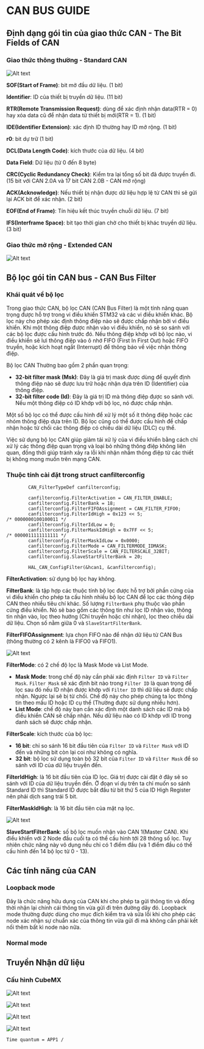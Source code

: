 # CAN BUS GUIDE
## Định dạng gói tin của giao thức CAN - The Bit Fields of CAN
### Giao thức thông thường - Standard CAN

![Alt text](image-1.png)

**SOF(Start of Frame)**: bit mở đầu dữ liệu. (1 bit)

**Identifier**: ID của thiết bị truyền dữ liệu. (11 bit)

**RTR(Remote Transmission Request)**: dùng để xác định nhận data(RTR = 0) hay xóa data cũ để nhận data từ thiết bị mới(RTR = 1). (1 bit)

**IDE(Identifier Extension)**: xác định ID thường hay ID mở rộng. (1 bit)

**r0**: bit dự trữ (1 bit)

**DCL(Data Length Code)**: kích thước của dữ liệu. (4 bit)

**Data Field**: Dữ liệu (từ 0 đến 8 byte)

**CRC(Cyclic Redundancy Check)**: Kiểm tra lại tổng số bit đã được truyền đi. (15 bit với CAN 2.0A và 17 bit CAN 2.0B - CAN mở rộng)

**ACK(Acknowledge)**: Nếu thiết bị nhận được dữ liệu hợp lệ từ CAN thì sẽ gửi lại ACK bit để xác nhận. (2 bit)

**EOF(End of Frame)**: Tín hiệu kết thúc truyền chuỗi dữ liệu. (7 bit)

**IFS(Interframe Space)**: bit tạo thời gian chờ cho thiết bị khác truyền dữ liệu. (3 bit)

### Giao thức mở rộng -  Extended CAN

![Alt text](image-2.png)

## Bộ lọc gói tin CAN bus - CAN Bus Filter
### Khái quát về bộ lọc
Trong giao thức CAN, bộ lọc CAN (CAN Bus Filter) là một tính năng quan trọng được hỗ trợ trong vi điều khiển STM32 và các vi điều khiển khác. Bộ lọc này cho phép xác định thông điệp nào sẽ được chấp nhận bởi vi điều khiển. Khi một thông điệp được nhận vào vi điều khiển, nó sẽ so sánh với các bộ lọc được cấu hình trước đó. Nếu thông điệp khớp với bộ lọc nào, vi điều khiển sẽ lưi thông điệp vào ô nhớ FIFO (First In First Out) hoặc FIFO truyền, hoặc kích hoạt ngắt (Interrupt) để thông báo về việc nhận thông điệp.

Bộ lọc CAN Thường bao gồm 2 phần quan trọng:
- **32-bit filter mask (Msk)**: Đây là giá trị mask được dùng để quyết định thông điệp nào sẽ được lưu trữ hoặc nhận dựa trên ID (Identifier) của thông điệp.
- **32-bit filter code (Id)**: Đây là giá trị ID mà thông điệp được so sánh với. Nếu một thông điệp có ID khớp với bộ lọc, nó được chấp nhận.

Một số bộ lọc có thể được cấu hình để xử lý một số ít thông điệp hoặc các nhóm thông điệp dựa trên ID. Bộ lọc cũng có thể được cấu hình để chấp nhận hoặc từ chối các thông điệp có chiều dài dữ liệu (DLC) cụ thể.

Việc sử dụng bộ lọc CAN giúp giảm tải xử lý của vi điều khiển bằng cách chỉ xử lý các thông điệp quan trọng và loại bỏ những thông điệp không liên quan, đồng thời giúp tránh xảy ra lỗi khi nhận nhầm thông điệp từ các thiết bị không mong muốn trên mạng CAN.

### Thuộc tính cài đặt trong struct canfilterconfig 

```
        CAN_FilterTypeDef canfilterconfig;

        canfilterconfig.FilterActivation = CAN_FILTER_ENABLE;
        canfilterconfig.FilterBank = 18;  
        canfilterconfig.FilterFIFOAssignment = CAN_FILTER_FIFO0;
        canfilterconfig.FilterIdHigh = 0x123 << 5;                      /* 0000000100100011 */
        canfilterconfig.FilterIdLow = 0;
        canfilterconfig.FilterMaskIdHigh = 0x7FF << 5;                  /* 0000011111111111 */
        canfilterconfig.FilterMaskIdLow = 0x0000;
        canfilterconfig.FilterMode = CAN_FILTERMODE_IDMASK;
        canfilterconfig.FilterScale = CAN_FILTERSCALE_32BIT;
        canfilterconfig.SlaveStartFilterBank = 20;  

        HAL_CAN_ConfigFilter(&hcan1, &canfilterconfig);
```

**FilterActivation**: sử dụng bộ lọc hay không.

**FilterBank**: là tập hợp các thuộc tính bộ lọc được hỗ trợ bởi phần cứng của vi điều khiển cho phép ta cấu hình nhiều bộ lọc CAN để lọc các thông điệp CAN theo nhiều tiêu chí khác. Số lượng `FilterBank` phụ thuộc vào phần cứng điều khiển. Nó sẽ bao gồm các thông tin như lọc ID nhận vào, thông tin nhận vào, lọc theo hướng (Chỉ truyền hoặc chỉ nhận), lọc theo chiều dài dữ liệu. Chọn số nằm giữa 0 và `SlaveStartFilterBank`.

**FilterFIFOAssignment**: lựa chọn FIFO nào để nhận dữ liệu từ CAN Bus (thông thường có 2 kênh là FIFO0 và FIFO1).

![Alt text](image.png)

**FilterMode**: có 2 chế độ lọc là Mask Mode và List Mode.
- **Mask Mode**: trong chế độ này cần phải xác định `Filter ID` và `Filter Mask`. `Filter Mask` sẽ xác định bit nào trong `Filter ID` là quan trọng để lọc sau đó nếu ID nhận được khớp với `Filter ID` thì dữ liệu sẽ được chấp nhận. Ngược lại sẽ bị từ chối. Chế độ này cho phép chúng ta lọc thông tin theo mấu ID hoặc ID cụ thể (Thường được sử dụng nhiều hơn).
- **List Mode**: chế độ này bạn cần xác định một danh sách các ID mà bộ điều khiển CAN sẽ chấp nhận. Nếu dữ liệu nào có ID khớp với ID trong danh sách sẽ được chấp nhận. 

**FilterScale**: kích thước của bộ lọc: 
- **16 bit**: chỉ so sánh 16 bit đầu tiên của `Filter ID` và `Filter Mask` với ID đến và những bit còn lại coi như không có nghĩa.
- **32 bit**: bộ lọc sử dụng toàn bộ 32 bit của `Filter ID` và `Filter Mask` để so sánh với ID của dữ liệu truyền đến. 
    
**FilterIdHigh**: là 16 bit đầu tiên của ID lọc. Giá trị được cài đặt ở đây sẽ so sánh với ID của dữ liệu truyền đến. Ở đoạn ví dụ trên ta chỉ muốn so sánh Standard ID thì Standard ID được bắt đầu từ bit thứ 5 của ID High Register nên phải dịch sang trái 5 bit.

**FilterMaskIdHigh**: là 16 bit đầu tiên của mặt nạ lọc. 

![Alt text](image-3.png)

**SlaveStartFilterBank**: số bộ lọc muốn nhận vào CAN 1(Master CAN). Khi điều khiển với 2 Node đầu cuối ta có thể cấu hình tới 28 thông số lọc. Tuy nhiên chức năng này vô dụng nếu chỉ có 1 điểm đầu (và 1 điểm đầu có thể cấu hình đến 14 bộ lọc từ 0 - 13). 

## Các tính năng của CAN
### Loopback mode

Đây là chức năng hữu dụng của CAN khi cho phép ta gửi thông tin và đồng thời nhận lại chính cái thông tin vừa gửi đi trên đường dây đó. Loopback mode thường được dùng cho mục đích kiểm tra và sửa lỗi khi cho phép các node xác nhận sự chuẩn xác của thông tin vừa gửi đi mà không cần phải kết nối thêm bất kì node nào nữa.

### Normal mode

## Truyền Nhận dữ liệu

### Cấu hình CubeMX

![Alt text](image-4.png)

![Alt text](image-5.png)

![Alt text](image-6.png)

![Alt text](image-7.png)

```
Time quantum = APP1 / 
